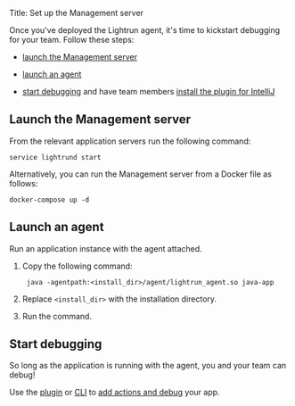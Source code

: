 Title: Set up the Management server

Once you've deployed the Lightrun agent, it's time to kickstart debugging for your team. Follow these steps:

- [launch the Management server](#launch-the-management-server)

- [launch an agent](#launch-an-agent)

- [start debugging](#start-debugging) and have team members [install the plugin for IntelliJ](install-client.md) 

## Launch the Management server

From the relevant application servers run the following command:

`service lightrund start`

Alternatively, you can run the Management server from a Docker file as follows: 

```
docker-compose up -d
```

## Launch an agent

Run an application instance with the agent attached. 

1. Copy the following command: 

    ```
     java -agentpath:<install_dir>/agent/lightrun_agent.so java-app      
    ```

2. Replace `<install_dir>` with the installation directory.

3. Run the command. 

## Start debugging

So long as the application is running with the agent, you and your team can debug!

Use the [plugin](install-client.md) or [CLI](cli) to [add actions and debug](userexceptions.md) your app. 
